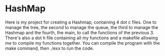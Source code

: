 # HashMap

Here is my project for creating a Hashmap, containing 4 dot c files. One to manage the tree, the second to manage the queue, the third to manage the Hashmap and the fourth, the main, to call the functions of the previous 3.
There's also a dot h file containing all my functions and a makefile allowing me to compile my functions together.
You can compile the program with the make command, then ./exx to run the code.
